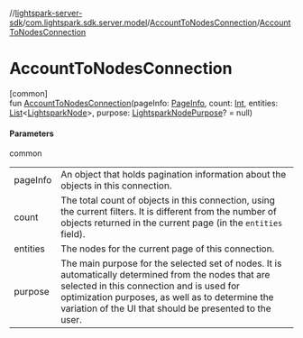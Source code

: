 //[lightspark-server-sdk](../../../index.md)/[com.lightspark.sdk.server.model](../index.md)/[AccountToNodesConnection](index.md)/[AccountToNodesConnection](-account-to-nodes-connection.md)

# AccountToNodesConnection

[common]\
fun [AccountToNodesConnection](-account-to-nodes-connection.md)(pageInfo: [PageInfo](../-page-info/index.md), count: [Int](https://kotlinlang.org/api/latest/jvm/stdlib/kotlin/-int/index.html), entities: [List](https://kotlinlang.org/api/latest/jvm/stdlib/kotlin.collections/-list/index.html)&lt;[LightsparkNode](../-lightspark-node/index.md)&gt;, purpose: [LightsparkNodePurpose](../-lightspark-node-purpose/index.md)? = null)

#### Parameters

common

| | |
|---|---|
| pageInfo | An object that holds pagination information about the objects in this connection. |
| count | The total count of objects in this connection, using the current filters. It is different from the number of objects returned in the current page (in the `entities` field). |
| entities | The nodes for the current page of this connection. |
| purpose | The main purpose for the selected set of nodes. It is automatically determined from the nodes that are selected in this connection and is used for optimization purposes, as well as to determine the variation of the UI that should be presented to the user. |
